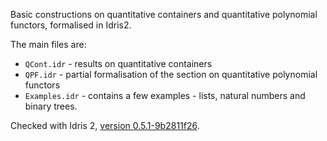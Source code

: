 Basic constructions on quantitative containers and quantitative polynomial functors, formalised in Idris2.

The main files are:
 - `QCont.idr` - results on quantitative containers
 - `QPF.idr`   - partial formalisation of the section on quantitative polynomial functors
 - `Examples.idr` - contains a few examples - lists, natural numbers and binary trees.
  
Checked with Idris 2, [version 0.5.1-9b2811f26](https://github.com/idris-lang/Idris2/tree/9b2811f2630b13f52d034674cd25f8c44f039dd4).

